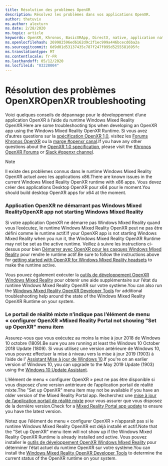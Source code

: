 ```yaml
---
title: Résolution des problèmes OpenXR
description: Résolvez les problèmes dans vos applications OpenXR.
author: thetuvix
ms.author: alexturn
ms.date: 2/28/2020
ms.topic: article
keywords: OpenXR, Khronos, BasicXRApp, DirectX, native, application native, moteur personnalisé, intergiciel, résolution des problèmes
ms.openlocfilehash: 269982596ed6162d9c2f1ec999a446bcecd6ba2a
ms.sourcegitcommit: 6d9d01d53137435c787f247f095d5255581695fc
ms.translationtype: MT
ms.contentlocale: fr-FR
ms.lasthandoff: 05/12/2020
ms.locfileid: "83228004"
---
```

# <a name="openxr-troubleshooting"></a><span data-ttu-id="f4b8b-104">Résolution des problèmes OpenXR</span><span class="sxs-lookup"><span data-stu-id="f4b8b-104">OpenXR troubleshooting</span></span>

<span data-ttu-id="f4b8b-105">Voici quelques conseils de dépannage pour le développement d’une application OpenXR à l’aide du runtime Windows Mixed Reality OpenXR.</span><span class="sxs-lookup"><span data-stu-id="f4b8b-105">Here are some troubleshooting tips when developing an OpenXR app using the Windows Mixed Reality OpenXR Runtime.</span></span>  <span data-ttu-id="f4b8b-106">Si vous avez d’autres questions sur la <a href="https://www.khronos.org/registry/OpenXR/specs/1.0/html/xrspec.html" target="_blank">spécification OpenXR 1,0</a>, visitez les <a href="https://community.khronos.org/c/openxr" target="_blank">Forums Khronos OpenXR</a> ou la <a href="https://khr.io/slack" target="_blank">marge #openxr canal</a>.</span><span class="sxs-lookup"><span data-stu-id="f4b8b-106">If you have any other questions about the <a href="https://www.khronos.org/registry/OpenXR/specs/1.0/html/xrspec.html" target="_blank">OpenXR 1.0 specification</a>, please visit the <a href="https://community.khronos.org/c/openxr" target="_blank">Khronos OpenXR Forums</a> or <a href="https://khr.io/slack" target="_blank">Slack #openxr channel</a>.</span></span>

>[!NOTE]
><span data-ttu-id="f4b8b-107">Il existe des problèmes connus dans le runtime Windows Mixed Reality OpenXR actuel avec les applications x86.</span><span class="sxs-lookup"><span data-stu-id="f4b8b-107">There are known issues in the current Windows Mixed Reality OpenXR runtime with x86 apps.</span></span>  <span data-ttu-id="f4b8b-108">Vous devez créer des applications Desktop OpenXR pour x64 pour le moment.</span><span class="sxs-lookup"><span data-stu-id="f4b8b-108">You should build desktop OpenXR apps for x64 at the moment.</span></span>

### <a name="openxr-app-not-starting-windows-mixed-reality"></a><span data-ttu-id="f4b8b-109">Application OpenXR ne démarrant pas Windows Mixed Reality</span><span class="sxs-lookup"><span data-stu-id="f4b8b-109">OpenXR app not starting Windows Mixed Reality</span></span>

<span data-ttu-id="f4b8b-110">Si votre application OpenXR ne démarre pas Windows Mixed Reality quand vous l’exécutez, le runtime Windows Mixed Reality OpenXR peut ne pas être défini comme le runtime actif.</span><span class="sxs-lookup"><span data-stu-id="f4b8b-110">If your OpenXR app is not starting Windows Mixed Reality when you run it, the Windows Mixed Reality OpenXR Runtime may not be set as the active runtime.</span></span>  <span data-ttu-id="f4b8b-111">Veillez à suivre les instructions ci-dessus pour bien [Démarrer avec OpenXR pour les casques Windows Mixed Reality](openxr-getting-started.md#getting-started-with-openxr-for-windows-mixed-reality-headsets) pour rendre le runtime actif.</span><span class="sxs-lookup"><span data-stu-id="f4b8b-111">Be sure to follow the instructions above for [getting started with OpenXR for Windows Mixed Reality headsets](openxr-getting-started.md#getting-started-with-openxr-for-windows-mixed-reality-headsets) to make the runtime active.</span></span>

<span data-ttu-id="f4b8b-112">Vous pouvez également exécuter la [outils de développement OpenXR Windows Mixed Reality](openxr-getting-started.md#getting-the-windows-mixed-reality-openxr-developer-tools) pour obtenir une aide supplémentaire sur l’état du runtime Windows Mixed Reality OpenXR sur votre système.</span><span class="sxs-lookup"><span data-stu-id="f4b8b-112">You can also run the [Windows Mixed Reality OpenXR Developer Tools](openxr-getting-started.md#getting-the-windows-mixed-reality-openxr-developer-tools) for additional troubleshooting help around the state of the Windows Mixed Reality OpenXR Runtime on your system.</span></span>

### <a name="mixed-reality-portal-not-showing-set-up-openxr-menu-item"></a><span data-ttu-id="f4b8b-113">Le portail de réalité mixte n’indique pas l’élément de menu « configurer OpenXR »</span><span class="sxs-lookup"><span data-stu-id="f4b8b-113">Mixed Reality Portal not showing "Set up OpenXR" menu item</span></span>

<span data-ttu-id="f4b8b-114">Assurez-vous que vous exécutez au moins la mise à jour 2018 de Windows 10 octobre (1809).</span><span class="sxs-lookup"><span data-stu-id="f4b8b-114">Be sure you are running at least the Windows 10 October 2018 Update (1809).</span></span>  <span data-ttu-id="f4b8b-115">Si vous utilisez une version antérieure de Windows 10, vous pouvez effectuer la mise à niveau vers la mise à jour 2019 (1903) à l’aide de l' [Assistant Mise à jour de Windows 10](https://www.microsoft.com//software-download/windows10).</span><span class="sxs-lookup"><span data-stu-id="f4b8b-115">If you're on an earlier version of Windows 10, you can upgrade to the May 2019 Update (1903) using the [Windows 10 Update Assistant](https://www.microsoft.com//software-download/windows10).</span></span>

<span data-ttu-id="f4b8b-116">L’élément de menu « configurer OpenXR » peut ne pas être disponible si vous disposez d’une version antérieure de l’application portail de réalité mixte.</span><span class="sxs-lookup"><span data-stu-id="f4b8b-116">The "Set up OpenXR" menu item may not be available if you have an older version of the Mixed Reality Portal app.</span></span>  <span data-ttu-id="f4b8b-117">Recherchez une [mise à jour de l’application portail de réalité mixte](https://www.microsoft.com/p/mixed-reality-portal/9ng1h8b3zc7m) pour vous assurer que vous disposez de la dernière version.</span><span class="sxs-lookup"><span data-stu-id="f4b8b-117">Check for a [Mixed Reality Portal app update](https://www.microsoft.com/p/mixed-reality-portal/9ng1h8b3zc7m) to ensure you have the latest version.</span></span>

<span data-ttu-id="f4b8b-118">Notez que l’élément de menu « configurer OpenXR » n’apparaît pas si le runtime Windows Mixed Reality OpenXR est déjà installé et actif.</span><span class="sxs-lookup"><span data-stu-id="f4b8b-118">Note that the "Set up OpenXR" menu item will not show up if the Windows Mixed Reality OpenXR Runtime is already installed and active.</span></span>  <span data-ttu-id="f4b8b-119">Vous pouvez installer le [outils de développement OpenXR Windows Mixed Reality](openxr-getting-started.md#getting-the-windows-mixed-reality-openxr-developer-tools) pour déterminer l’état actuel du runtime OpenXR sur votre système.</span><span class="sxs-lookup"><span data-stu-id="f4b8b-119">You can install the [Windows Mixed Reality OpenXR Developer Tools](openxr-getting-started.md#getting-the-windows-mixed-reality-openxr-developer-tools) to determine the current status of the OpenXR runtime on your system.</span></span>